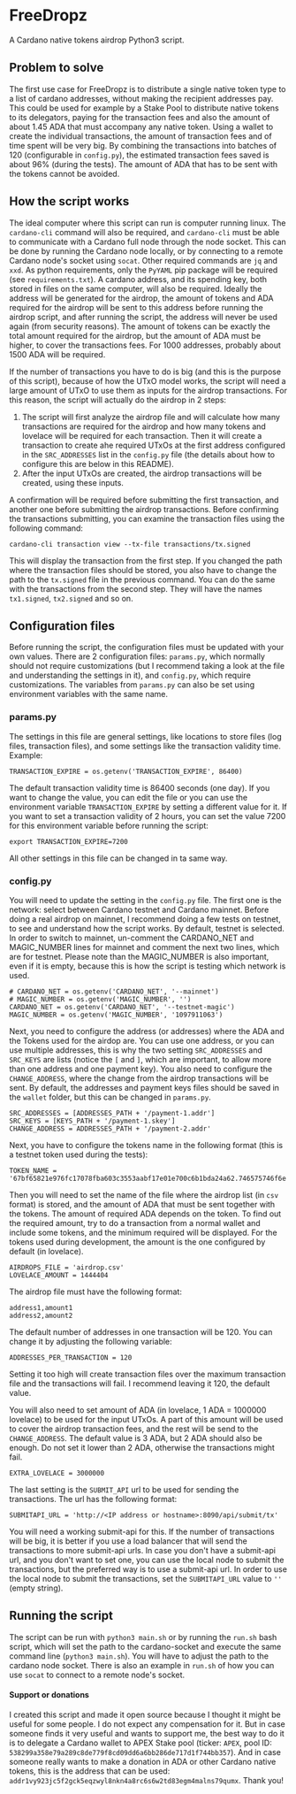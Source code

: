 # FreeDropz 
A Cardano native tokens airdrop Python3 script.

## Problem to solve
The first use case for FreeDropz is to distribute a single native token type to a list of cardano addresses, without making the recipient addresses pay.
This could be used for example by a Stake Pool to distribute native tokens to its delegators, paying for the transaction fees and also the amount of about 1.45 ADA that must accompany any native token.
Using a wallet to create the individual transactions, the amount of transaction fees and of time spent will be very big. By combining the transactions into batches of 120 (configurable in `config.py`), the estimated transaction fees saved is about 96% (during the tests). The amount of ADA that has to be sent with the tokens cannot be avoided.

## How the script works
The ideal computer where this script can run is computer running linux.
The `cardano-cli` command will also be required, and `cardano-cli` must be able to communicate with a Cardano full node through the node socket. This can be done by running the Cardano node locally, or by connecting to a remote Cardano node's socket using `socat`. Other required commands are `jq` and `xxd`. As python requirements, only the `PyYAML` pip package will be required (see `requirements.txt`).
A cardano address, and its spending key, both stored in files on the same computer, will also be required. Ideally the address will be generated for the airdrop, the amount of tokens and ADA required for the airdrop will be sent to this address before running the airdrop script, and after running the script, the address will never be used again (from security reasons).
The amount of tokens can be exactly the total amount required for the airdrop, but the amount of ADA must be higher, to cover the transactions fees. For 1000 addresses, probably about 1500 ADA will be required.

If the number of transactions you have to do is big (and this is the purpose of this script), because of how the UTxO model works, the script will need a large amount of UTxO to use them as inputs for the airdrop transactions.
For this reason, the script will actually do the airdrop in 2 steps:
1. The script will first analyze the airdrop file and will calculate how many transactions are required for the airdrop and how many tokens and lovelace will be required for each transaction. Then it will create a transaction to create ahe required UTxOs at the first address configured in the `SRC_ADDRESSES` list in the `config.py` file (the details about how to configure this are below in this README).
2. After the input UTxOs are created, the airdrop transactions will be created, using these inputs.

A confirmation will be required before submitting the first transaction, and another one before submitting the airdrop transactions. Before confirming the transactions submitting, you can examine the transaction files using the following command:

    cardano-cli transaction view --tx-file transactions/tx.signed

This will display the transaction from the first step. If you changed the path where the transaction files should be stored, you also have to change the path to the `tx.signed` file in the previous command.
You can do the same with the transactions from the second step. They will have the names `tx1.signed`, `tx2.signed` and so on.

## Configuration files
Before running the script, the configuration files must be updated with your own values. There are 2 configuration files: `params.py`, which normally should not require customizations (but I recommend taking a look at the file and understanding the settings in it), and `config.py`, which require customizations.
The variables from `params.py` can also be set using environment variables with the same name.

### params.py
The settings in this file are general settings, like locations to store files (log files, transaction files), and some settings like the transaction validity time.
Example:

    TRANSACTION_EXPIRE = os.getenv('TRANSACTION_EXPIRE', 86400)

The default transaction validity time is 86400 seconds (one day). If you want to change the value, you can edit the file or you can use the environment variable `TRANSACTION_EXPIRE` by setting a different value for it. If you want to set a transaction validity of 2 hours, you can set the value 7200 for this environment variable before running the script:

    export TRANSACTION_EXPIRE=7200

All other settings in this file can be changed in ta same way.

### config.py
You will need to update the setting in the `config.py` file.
The first one is the network: select between Cardano testnet and Cardano mainnet. Before doing a real airdrop on mainnet, I recommend doing a few tests on testnet, to see and understand how the script works.
By default, testnet is selected. In order to switch to mainnet, un-comment the CARDANO_NET and MAGIC_NUMBER lines for mainnet and comment the next two lines, which are for testnet. Please note than the MAGIC_NUMBER is also important, even if it is empty, because this is how the script is testing which network is used.

    # CARDANO_NET = os.getenv('CARDANO_NET', '--mainnet')
    # MAGIC_NUMBER = os.getenv('MAGIC_NUMBER', '')
    CARDANO_NET = os.getenv('CARDANO_NET', '--testnet-magic')
    MAGIC_NUMBER = os.getenv('MAGIC_NUMBER', '1097911063')

Next, you need to configure the address (or addresses) where the ADA and the Tokens used for the airdop are. You can use one address, or you can use multiple addresses, this is why the two setting `SRC_ADDRESSES` and `SRC_KEYS` are lists (notice the `[` and `]`, which are important, to allow more than one address and one payment key).
You also need to configure the `CHANGE_ADDRESS`, where the change from the airdrop transactions will be sent. By default, the addresses and payment keys files should be saved in the `wallet` folder, but this can be changed in `params.py`.

    SRC_ADDRESSES = [ADDRESSES_PATH + '/payment-1.addr']
    SRC_KEYS = [KEYS_PATH + '/payment-1.skey']
    CHANGE_ADDRESS = ADDRESSES_PATH + '/payment-2.addr'

Next, you have to configure the tokens name in the following format (this is a testnet token used during the tests):

    TOKEN_NAME = '67bf65821e976fc17078fba603c3553aabf17e01e700c6b1bda24a62.746575746f6e'

Then you will need to set the name of the file where the airdrop list (in `csv` format) is stored, and the amount of ADA that must be sent together with the tokens. The amount of required ADA depends on the token. To find out the required amount, try to do a transaction from a normal wallet and include some tokens, and the minimum required will be displayed. For the tokens used during development, the amount is the one configured by default (in lovelace).

    AIRDROPS_FILE = 'airdrop.csv'
    LOVELACE_AMOUNT = 1444404

The airdrop file must have the following format:

    address1,amount1
    address2,amount2

The default number of addresses in one transaction will be 120. You can change it by adjusting the following variable:

    ADDRESSES_PER_TRANSACTION = 120

Setting it too high will create transaction files over the maximum transaction file and the transactions will fail. I recommend leaving it 120, the default value.

You will also need to set amount of ADA (in lovelace, 1 ADA = 1000000 lovelace) to be used for the input UTxOs. A part of this amount will be used to cover the airdrop transaction fees, and the rest will be send to the `CHANGE_ADDRESS`. The default value is 3 ADA, but 2 ADA should also be enough. Do not set it lower than 2 ADA, otherwise the transactions might fail.

    EXTRA_LOVELACE = 3000000

The last setting is the `SUBMIT_API` url to be used for sending the transactions. The url has the following format:

    SUBMITAPI_URL = 'http://<IP address or hostname>:8090/api/submit/tx'

You will need a working submit-api for this. If the number of transactions will be big, it is better if you use a load balancer that will send the transactions to more submit-api urls.
In case you don't have a submit-api url, and you don't want to set one, you can use the local node to submit the transactions, but the preferred way is to use a submit-api url. In order to use the local node to submit the transactions, set the `SUBMITAPI_URL` value to `''` (empty string).

## Running the script
The script can be run with `python3 main.sh` or by running the `run.sh` bash script, which will set the path to the cardano-socket and execute the same command line (`python3 main.sh`). You will have to adjust the path to the cardano node socket.
There is also an example in `run.sh` of how you can use `socat` to connect to a remote node's socket.


#### Support or donations
I created this script and made it open source because I thought it might be useful for some people.
I do not expect any compensation for it. But in case someone finds it very useful and wants to support me, the best way to do it is to delegate a Cardano wallet to APEX Stake pool (ticker: `APEX`, pool ID: `538299a358e79a289c8de779f8cd09dd6a6bb286de717d1f744bb357`).
And in case someone really wants to make a donation in ADA or other Cardano native tokens, this is the address that can be used: ```addr1vy923jc5f2gck5eqzwyl8nkn4a8rc6s6w2td83egm4malns79qumx```. Thank you!

